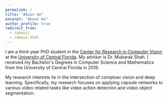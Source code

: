 ```yaml
---
permalink: /
title: "About me"
excerpt: "About me"
author_profile: true
redirect_from: 
  - /about/
  - /about.html
---
```



I am a third-year PhD student in the [Center for Research in Computer Vision](https://www.crcv.ucf.edu) at the [University of Central Florida](https://www.ucf.edu). My advisor is Dr. Mubarak Shah. I received my Bachelor's Degrees in Computer Science and Mathematics from the University of Central Florida in 2016. 

My research interests lie in the intersection of comptuer vision and deep learning. Specifically, my research focuses on applying capsule networks to various video related tasks like video action detection and video object segmentation.
